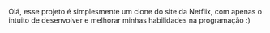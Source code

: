 Olá, esse projeto é simplesmente um clone do site da Netflix, com apenas o intuito de desenvolver e melhorar minhas habilidades na programação :)
